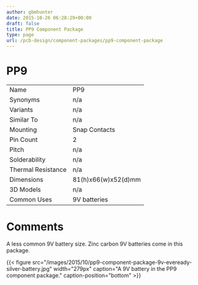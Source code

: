 ```yaml
---
author: gbmhunter
date: 2015-10-26 06:28:29+00:00
draft: false
title: PP9 Component Package
type: page
url: /pcb-design/component-packages/pp9-component-package
---
```


# PP9

<table ><tbody ><tr >
<td >Name
</td>
<td >PP9
</td></tr><tr >
<td >Synonyms
</td>
<td >n/a
</td></tr><tr >
<td >Variants
</td>
<td >n/a
</td></tr><tr >
<td >Similar To
</td>
<td >n/a
</td></tr><tr >
<td >Mounting
</td>
<td >Snap Contacts
</td></tr><tr >
<td >Pin Count
</td>
<td >2
</td></tr><tr >
<td >Pitch
</td>
<td >n/a
</td></tr><tr >
<td >Solderability
</td>
<td >n/a
</td></tr><tr >
<td >Thermal Resistance
</td>
<td >n/a
</td></tr><tr >
<td >Dimensions
</td>
<td >81(h)x66(w)x52(d)mm
</td></tr><tr >
<td >3D Models
</td>
<td >n/a
</td></tr><tr >
<td >Common Uses
</td>
<td >9V batteries
</td></tr></tbody></table>

# Comments

A less common 9V battery size. Zinc carbon 9V batteries come in this package.

{{< figure src="/images/2015/10/pp9-component-package-9v-eveready-silver-battery.jpg" width="279px" caption="A 9V battery in the PP9 component package." caption-position="bottom" >}}
